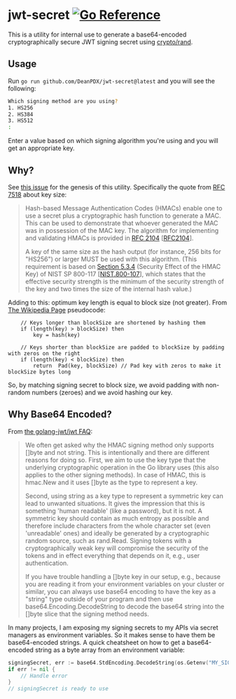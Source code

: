# jwt-secret [![Go Reference](https://pkg.go.dev/badge/github.com/DeanPDX/jwt-secret.svg)](https://pkg.go.dev/github.com/DeanPDX/jwt-secret)

This is a utility for internal use to generate a base64-encoded cryptographically secure JWT signing secret using [crypto/rand](https://pkg.go.dev/crypto/rand).

## Usage
Run `go run github.com/DeanPDX/jwt-secret@latest` and you will see the following:

```bash
Which signing method are you using?
1. HS256
2. HS384
3. HS512
:
```

Enter a value based on which signing algorithm you're using and you will get an appropriate key.

## Why?
See [this issue](https://github.com/golang-jwt/jwt/issues/385) for the genesis of this utility. Specifically the quote from [RFC 7518](https://www.rfc-editor.org/rfc/rfc7518#section-3.2) about key size:

>    Hash-based Message Authentication Codes (HMACs) enable one to use a
>    secret plus a cryptographic hash function to generate a MAC.  This
>    can be used to demonstrate that whoever generated the MAC was in
>    possession of the MAC key.  The algorithm for implementing and
>    validating HMACs is provided in [RFC 2104](https://www.rfc-editor.org/rfc/rfc2104) [[RFC2104](https://www.rfc-editor.org/rfc/rfc2104)].
> 
>    A key of the same size as the hash output (for instance, 256 bits for
>    "HS256") or larger MUST be used with this algorithm.  (This
>    requirement is based on [Section 5.3.4](https://www.rfc-editor.org/rfc/rfc7518#section-5.3.4) (Security Effect of the HMAC
>    Key) of NIST SP 800-117 [[NIST.800-107](https://www.rfc-editor.org/rfc/rfc7518#ref-NIST.800-107)], which states that the
>    effective security strength is the minimum of the security strength
>    of the key and two times the size of the internal hash value.)

Adding to this: optimum key length is equal to block size (not greater). From [The Wikipedia Page](https://en.wikipedia.org/wiki/HMAC) pseudocode:

```
    // Keys longer than blockSize are shortened by hashing them
    if (length(key) > blockSize) then
        key = hash(key)

    // Keys shorter than blockSize are padded to blockSize by padding with zeros on the right
    if (length(key) < blockSize) then
        return  Pad(key, blockSize) // Pad key with zeros to make it blockSize bytes long
```

So, by matching signing secret to block size, we avoid padding with non-random numbers (zeroes) and we avoid hashing our key.

## Why Base64 Encoded?
From [the golang-jwt/jwt FAQ](https://golang-jwt.github.io/jwt/usage/signing_methods/#frequently-asked-questions):

> We often get asked why the HMAC signing method only supports []byte and not string. This is intentionally and there are different reasons for doing so. First, we aim to use the key type that the underlying cryptographic operation in the Go library uses (this also applies to the other signing methods). In case of HMAC, this is hmac.New and it uses []byte as the type to represent a key.
> 
> Second, using string as a key type to represent a symmetric key can lead to unwanted situations. It gives the impression that this is something 'human readable' (like a password), but it is not. A symmetric key should contain as much entropy as possible and therefore include characters from the whole character set (even 'unreadable' ones) and ideally be generated by a cryptographic random source, such as rand.Read. Signing tokens with a cryptographically weak key will compromise the security of the tokens and in effect everything that depends on it, e.g., user authentication.
> 
> If you have trouble handling a []byte key in our setup, e.g., because you are reading it from your environment variables on your cluster or similar, you can always use base64 encoding to have the key as a "string" type outside of your program and then use base64.Encoding.DecodeString to decode the base64 string into the []byte slice that the signing method needs.

In many projects, I am exposing my signing secrets to my APIs via secret managers as environment variables. So it makes sense to have them be base64-encoded strings. A quick cheatsheet on how to get a base64-encoded string as a byte array from an environment variable:

```go
signingSecret, err := base64.StdEncoding.DecodeString(os.Getenv("MY_SIGNING_SECRET"))
if err != nil {
	// Handle error
}
// signingSecret is ready to use
```
